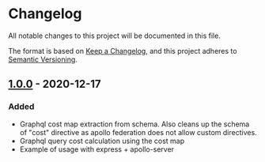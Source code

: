 # Changelog

All notable changes to this project will be documented in this file.

The format is based on [Keep a Changelog](https://keepachangelog.com/en/1.0.0/),
and this project adheres to [Semantic Versioning](https://semver.org/spec/v2.0.0.html).

## [1.0.0] - 2020-12-17

### Added

- Graphql cost map extraction from schema. Also cleans up the schema of "cost" directive as apollo federation does not allow custom directives.
- Graphql query cost calculation using the cost map
- Example of usage with express + apollo-server

[unreleased]: https://github.com/pipedrive/graphql-query-cost/compare/v1.0.0...HEAD
[1.0.0]: https://github.com/pipedrive/graphql-query-cost/compare/v1.0.0...v1.0.0
